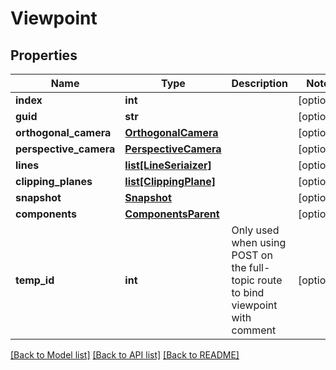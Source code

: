 # Viewpoint

## Properties
Name | Type | Description | Notes
------------ | ------------- | ------------- | -------------
**index** | **int** |  | [optional] 
**guid** | **str** |  | [optional] 
**orthogonal_camera** | [**OrthogonalCamera**](OrthogonalCamera.md) |  | [optional] 
**perspective_camera** | [**PerspectiveCamera**](PerspectiveCamera.md) |  | [optional] 
**lines** | [**list[LineSeriaizer]**](LineSeriaizer.md) |  | [optional] 
**clipping_planes** | [**list[ClippingPlane]**](ClippingPlane.md) |  | [optional] 
**snapshot** | [**Snapshot**](Snapshot.md) |  | [optional] 
**components** | [**ComponentsParent**](ComponentsParent.md) |  | [optional] 
**temp_id** | **int** | Only used when using POST on the full-topic route to bind viewpoint with comment | [optional] 

[[Back to Model list]](../README.md#documentation-for-models) [[Back to API list]](../README.md#documentation-for-api-endpoints) [[Back to README]](../README.md)


